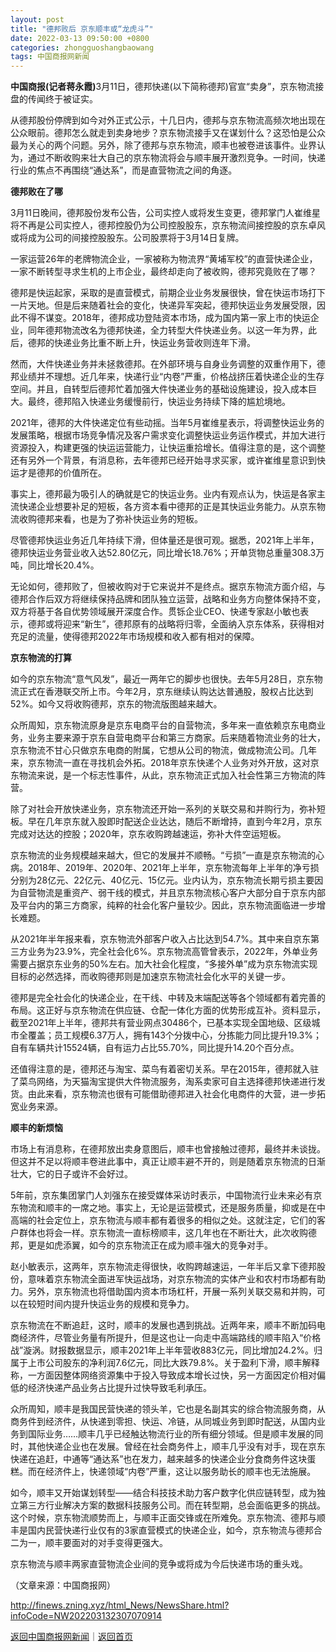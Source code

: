 ```yaml
---
layout: post
title: "德邦败后 京东顺丰或“龙虎斗”"
date: 2022-03-13 09:50:00 +0800
categories: zhongguoshangbaowang
tags: 中国商报网新闻
---
```

<p><strong>中国商报(记者蒋永霞)</strong>3月11日，德邦快递(以下简称德邦)官宣“卖身”，京东物流接盘的传闻终于被证实。</p><p>从德邦股份停牌到如今对外正式公示，十几日内，德邦与京东物流高频次地出现在公众眼前。德邦怎么就走到卖身地步？京东物流接手又在谋划什么？这恐怕是公众最为关心的两个问题。另外，除了德邦与京东物流，顺丰也被卷进该事件。业界认为，通过不断收购来壮大自己的京东物流将会与顺丰展开激烈竞争。一时间，快递行业的焦点不再围绕“通达系”，而是直营物流之间的角逐。</p><p><strong>德邦败在了哪</strong></p><p>3月11日晚间，德邦股份发布公告，公司实控人或将发生变更，德邦掌门人崔维星将不再是公司实控人，德邦控股仍为公司控股股东，京东物流间接控股的京东卓风或将成为公司的间接控股股东。公司股票将于3月14日复牌。</p><p>一家运营26年的老牌物流企业，一家被称为物流界“黄埔军校”的直营快递企业，一家不断转型寻求生机的上市企业，最终却走向了被收购，德邦究竟败在了哪？</p><p>德邦是快运起家，采取的是直营模式，前期企业业务发展很快，曾在快运市场打下一片天地。但是后来随着社会的变化，快递异军突起，德邦快运业务发展受限，因此不得不谋变。2018年，德邦成功登陆资本市场，成为国内第一家上市的快运企业，同年德邦物流改名为德邦快递，全力转型大件快递业务。以这一年为界，此后，德邦的快递业务比重不断上升，快运业务营收则连年下滑。</p><p>然而，大件快递业务并未拯救德邦。在外部环境与自身业务调整的双重作用下，德邦业绩并不理想。近几年来，快递行业“内卷”严重，价格战挤压着快递企业的生存空间。并且，自转型后德邦忙着加强大件快递业务的基础设施建设，投入成本巨大。最终，德邦陷入快递业务缓慢前行，快运业务持续下降的尴尬境地。</p><p>2021年，德邦的大件快递定位有些动摇。当年5月崔维星表示，将调整快运业务的发展策略，根据市场竞争情况及客户需求变化调整快运业务运作模式，并加大进行资源投入，构建更强的快运运营能力，让快运重拾增长。值得注意的是，这个调整还有另外一个背景，有消息称，去年德邦已经开始寻求买家，或许崔维星意识到快运才是德邦的价值所在。</p><p>事实上，德邦最为吸引人的确就是它的快运业务。业内有观点认为，快运是各家主流快递企业想要补足的短板，各方资本看中德邦的正是其快运业务能力。从京东物流收购德邦来看，也是为了弥补快运业务的短板。</p><p>尽管德邦快运业务近几年持续下滑，但体量还是很可观。据悉，2021年上半年，德邦快运业务营业收入达52.80亿元，同比增长18.76%；开单货物总重量308.3万吨，同比增长20.4%。</p><p>无论如何，德邦败了，但被收购对于它来说并不是终点。据京东物流方面介绍，与德邦合作后双方将继续保持品牌和团队独立运营，战略和业务方向整体保持不变，双方将基于各自优势领域展开深度合作。贯铄企业CEO、快递专家赵小敏也表示，德邦或将迎来“新生”，德邦原有的战略将归零，全面纳入京东体系，获得相对充足的流量，使得德邦2022年市场规模和收入都有相对的保障。</p><p><strong>京东物流的打算</strong></p><p>如今的京东物流“意气风发”，最近一两年它的脚步也很快。去年5月28日，京东物流正式在香港联交所上市。今年2月，京东继续认购达达普通股，股权占比达到52%。如今又将收购德邦，京东的物流版图越来越大。</p><p>众所周知，京东物流原身是京东电商平台的自营物流，多年来一直依赖京东电商业务，业务主要来源于京东自营电商平台和第三方商家。后来随着物流业务的壮大，京东物流不甘心只做京东电商的附属，它想从公司的物流，做成物流公司。几年来，京东物流一直在寻找机会外拓。2018年京东快递个人业务对外开放，这对京东物流来说，是一个标志性事件，从此，京东物流正式加入社会性第三方物流的阵营。</p><p>除了对社会开放快递业务，京东物流还开始一系列的关联交易和并购行为，弥补短板。早在几年京东就入股即时配送企业达达，随后不断增持，直到今年2月，京东完成对达达的控股；2020年，京东收购跨越速运，弥补大件空运短板。</p><p>京东物流的业务规模越来越大，但它的发展并不顺畅。“亏损”一直是京东物流的心病。2018年、2019年、2020年、2021年上半年，京东物流每年上半年的净亏损分别为28亿元、22亿元、40亿元、15亿元。业内认为，京东物流长期亏损主要因为自营物流是重资产、弱干线的模式，并且京东物流核心客户大部分自于京东内部及平台内的第三方商家，纯粹的社会化客户量较少。因此，京东物流面临进一步增长难题。</p><p>从2021年半年报来看，京东物流外部客户收入占比达到54.7%。其中来自京东第三方业务为23.9%，完全社会化6%。京东物流高管曾表示，2022年，外单业务需要占据京东业务的50%左右。加大社会化程度，“多接外单”成为京东物流实现目标的必然选择，而收购德邦则是加速京东物流社会化水平的关键一步。</p><p>德邦是完全社会化的快递企业，在干线、中转及末端配送等各个领域都有着完善的布局。这正好与京东物流在供应链、仓配一体化方面的优势形成互补。资料显示，截至2021年上半年，德邦共有营业网点30486个，已基本实现全国地级、区级城市全覆盖；员工规模6.37万人，拥有143个分拨中心，分拣能力同比提升19.3%；自有车辆共计15524辆，自有运力占比55.70%，同比提升14.20个百分点。</p><p>还值得注意的是，德邦还与淘宝、菜鸟有着密切关系。早在2015年，德邦就入驻了菜鸟网络，为天猫淘宝提供大件物流服务，淘系卖家可自主选择德邦快递进行发货。由此来看，京东物流也很有可能借助德邦进入社会化电商件的大营，进一步拓宽业务来源。</p><p><strong>顺丰的新烦恼</strong></p><p>市场上有消息称，在德邦放出卖身意图后，顺丰也曾接触过德邦，最终并未谈拢。但这并不足以将顺丰卷进此事中，真正让顺丰避不开的，则是随着京东物流的日渐壮大，它的日子或许不会好过。</p><p>5年前，京东集团掌门人刘强东在接受媒体采访时表示，中国物流行业未来必有京东物流和顺丰的一席之地。事实上，无论是运营模式，还是服务质量，抑或是在中高端的社会定位上，京东物流与顺丰都有着很多的相似之处。这就注定，它们的客户群体也将会一样。京东物流一直标榜顺丰，这几年也在不断壮大，此次收购德邦，更是如虎添翼，如今的京东物流正在成为顺丰强大的竞争对手。</p><p>赵小敏表示，这两年，京东物流走得很快，收购跨越速运，一年半后又拿下德邦股份，意味着京东物流全面进军快运战场，对京东物流的实体产业和农村市场都有助力。另外，京东物流也将借助国内资本市场杠杆，开展一系列关联交易和并购，可以在较短时间内提升快运业务的规模和竞争力。</p><p>京东物流在不断追赶，这时，顺丰的发展也遇到挑战。近两年来，顺丰不断加码电商经济件，尽管业务量有所提升，但是这也让一向走中高端路线的顺丰陷入“价格战”漩涡。财报数据显示，顺丰2021年上半年营收883亿元，同比增加24.2%。归属于上市公司股东的净利润7.6亿元，同比大跌79.8%。关于盈利下滑，顺丰解释称，一方面因整体网络资源集中于投入导致成本增长过快，另一方面因定价相对偏低的经济快递产品业务占比提升过快导致毛利承压。</p><p>众所周知，顺丰是我国民营快递的领头羊，它也是名副其实的综合物流服务商，从商务件到经济件，从快递到零担、快运、冷链，从同城业务到即时配送，从国内业务到国际业务……顺丰几乎已经触达物流行业的所有细分领域。但是顺丰发展的同时，其他快递企业也在发展。曾经在社会商务件上，顺丰几乎没有对手，现在京东快递在追赶，中通等“通达系”也在发力，越来越多的快递企业分食商务件这块蛋糕。而在经济件上，快递领域“内卷”严重，这让以服务助长的顺丰也无法施展。</p><p>如今，顺丰又开始谋划转型——结合科技技术助力客户数字化供应链转型，成为独立第三方行业解决方案的数据科技服务公司。而在转型期，总会面临更多的挑战。这个时候，京东物流顺势而上，与顺丰正面交锋或在所难免。京东物流、德邦与顺丰是国内民营快递行业仅有的3家直营模式的快递企业，如今，京东物流与德邦合二为一，顺丰要面对的对手变得更强大。</p><p>京东物流与顺丰两家直营物流企业间的竞争或将成为今后快递市场的重头戏。</p><p class="em_media">（文章来源：中国商报网）</p>

<http://finews.zning.xyz/html_News/NewsShare.html?infoCode=NW202203132307070914>

[返回中国商报网新闻](//finews.withounder.com/category/zhongguoshangbaowang.html)｜[返回首页](//finews.withounder.com/)
